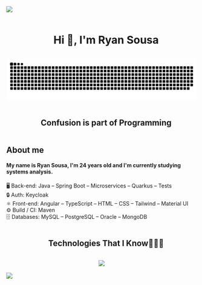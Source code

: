 <img src="https://user-images.githubusercontent.com/73097560/115834477-dbab4500-a447-11eb-908a-139a6edaec5c.gif" />

<!--h1 without bottom border-->
<div id="user-content-toc">
  <ul align="center">
    <summary><h1 style="display: inline-block">Hi 👋, I'm Ryan Sousa</h1></summary>
  </ul>
</div>

<!-- Contribution Snake -->
<div align="center">
  <img src="https://raw.githubusercontent.com/platane/snk/output/github-contribution-grid-snake-dark.svg" alt="snake" />
</div>

<!-- Confusion Motto -->
<div id="user-content-toc">
  <ul align="center">
    <summary><h2 style="display: inline-block">Confusion is part of Programming</h2></summary>
  </ul>
</div>

<!-- About me -->
<h2 align="left">About me</h2>

<h4 align="left">
  My name is Ryan Sousa, I'm 24 years old and I'm currently studying systems analysis.
</h4>

<p align="left">
  🖥️ Back-end: Java – Spring Boot – Microservices – Quarkus – Tests<br>
  🔒 Auth: Keycloak<br>
  ⚛️ Front-end: Angular – TypeScript – HTML – CSS – Tailwind – Material UI<br>
  ⚙️ Build / CI: Maven<br>
  🗄️ Databases: MySQL – PostgreSQL – Oracle – MongoDB
</p>

<!-- Technologies That I Know -->
<div id="user-content-toc">
  <ul align="center">
    <summary><h2 style="display: inline-block">Technologies That I Know👨🏻‍💻</h2></summary>
  </ul>
</div>

<!-- Skillicons (sem Quarkus/Keycloak, pois não são suportados) -->
<p align="center">
  <a href="https://skillicons.dev">
    <img src="https://skillicons.dev/icons?i=java,spring,python,mysql,postgres,mongodb,postman,idea,git,github,js,react,ts,css,html,tailwind,materialui,vscode,angular,maven&perline=14" />
  </a>
</p>

<img src="https://user-images.githubusercontent.com/73097560/115834477-dbab4500-a447-11eb-908a-139a6edaec5c.gif" />
